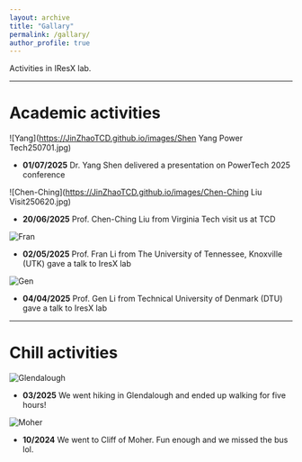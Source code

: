```yaml
---
layout: archive
title: "Gallary"
permalink: /gallary/
author_profile: true
---
```

Activities in IResX lab.

---
# Academic activities
![Yang](https://JinZhaoTCD.github.io/images/Shen Yang Power Tech250701.jpg)
* **01/07/2025**
Dr. Yang Shen delivered a presentation on PowerTech 2025 conference


![Chen-Ching](https://JinZhaoTCD.github.io/images/Chen-Ching Liu Visit250620.jpg)
* **20/06/2025**
Prof. Chen-Ching Liu from Virginia Tech visit us at TCD


![Fran](https://JinZhaoTCD.github.io/images/FranLi-Seminar.jpg)
* **02/05/2025**
Prof. Fran Li from The University of Tennessee, Knoxville (UTK) gave a talk to IresX lab


![Gen](https://JinZhaoTCD.github.io/images/Gen_Visit.jpg)
* **04/04/2025**
Prof. Gen Li from Technical University of Denmark (DTU) gave a talk to IresX lab


---

# Chill activities

![Glendalough](https://JinZhaoTCD.github.io/images/Glendalough2.jpg)
* **03/2025**
We went hiking in Glendalough and ended up walking for five hours!


![Moher](https://JinZhaoTCD.github.io/images/Cliffs_of_Moher.jpg)
* **10/2024**
We went to Cliff of Moher. Fun enough and we missed the bus lol.
